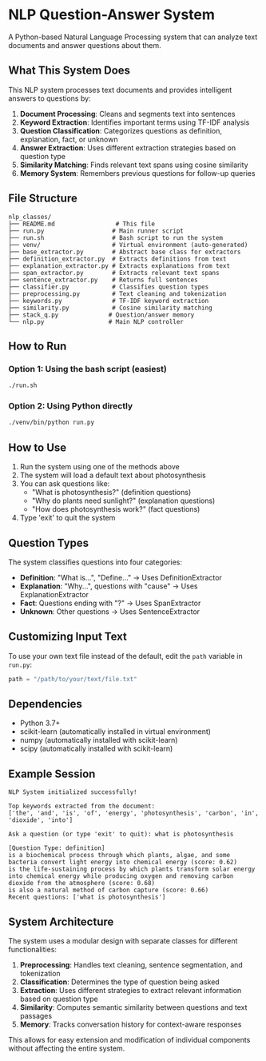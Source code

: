 # NLP Question-Answer System

A Python-based Natural Language Processing system that can analyze text documents and answer questions about them.

## What This System Does

This NLP system processes text documents and provides intelligent answers to questions by:

1. **Document Processing**: Cleans and segments text into sentences
2. **Keyword Extraction**: Identifies important terms using TF-IDF analysis  
3. **Question Classification**: Categorizes questions as definition, explanation, fact, or unknown
4. **Answer Extraction**: Uses different extraction strategies based on question type
5. **Similarity Matching**: Finds relevant text spans using cosine similarity
6. **Memory System**: Remembers previous questions for follow-up queries

## File Structure

```
nlp_classes/
├── README.md                 # This file
├── run.py                   # Main runner script
├── run.sh                   # Bash script to run the system
├── venv/                    # Virtual environment (auto-generated)
├── base_extractor.py        # Abstract base class for extractors
├── definition_extractor.py  # Extracts definitions from text
├── explanation_extractor.py # Extracts explanations from text  
├── span_extractor.py        # Extracts relevant text spans
├── sentence_extractor.py    # Returns full sentences
├── classifier.py            # Classifies question types
├── preprocessing.py         # Text cleaning and tokenization
├── keywords.py              # TF-IDF keyword extraction
├── similarity.py            # Cosine similarity matching
├── stack_q.py              # Question/answer memory
└── nlp.py                  # Main NLP controller
```

## How to Run

### Option 1: Using the bash script (easiest)
```bash
./run.sh
```

### Option 2: Using Python directly
```bash
./venv/bin/python run.py
```

## How to Use

1. Run the system using one of the methods above
2. The system will load a default text about photosynthesis
3. You can ask questions like:
   - "What is photosynthesis?" (definition questions)
   - "Why do plants need sunlight?" (explanation questions)  
   - "How does photosynthesis work?" (fact questions)
4. Type 'exit' to quit the system

## Question Types

The system classifies questions into four categories:

- **Definition**: "What is...", "Define..." → Uses DefinitionExtractor
- **Explanation**: "Why...", questions with "cause" → Uses ExplanationExtractor
- **Fact**: Questions ending with "?" → Uses SpanExtractor
- **Unknown**: Other questions → Uses SentenceExtractor

## Customizing Input Text

To use your own text file instead of the default, edit the `path` variable in `run.py`:

```python
path = "/path/to/your/text/file.txt"
```

## Dependencies

- Python 3.7+
- scikit-learn (automatically installed in virtual environment)
- numpy (automatically installed with scikit-learn)
- scipy (automatically installed with scikit-learn)

## Example Session

```
NLP System initialized successfully!

Top keywords extracted from the document:
['the', 'and', 'is', 'of', 'energy', 'photosynthesis', 'carbon', 'in', 'dioxide', 'into']

Ask a question (or type 'exit' to quit): what is photosynthesis

[Question Type: definition]
is a biochemical process through which plants, algae, and some bacteria convert light energy into chemical energy (score: 0.62)
is the life-sustaining process by which plants transform solar energy into chemical energy while producing oxygen and removing carbon dioxide from the atmosphere (score: 0.68)
is also a natural method of carbon capture (score: 0.66)
Recent questions: ['what is photosynthesis']
```

## System Architecture

The system uses a modular design with separate classes for different functionalities:

1. **Preprocessing**: Handles text cleaning, sentence segmentation, and tokenization
2. **Classification**: Determines the type of question being asked
3. **Extraction**: Uses different strategies to extract relevant information based on question type
4. **Similarity**: Computes semantic similarity between questions and text passages
5. **Memory**: Tracks conversation history for context-aware responses

This allows for easy extension and modification of individual components without affecting the entire system.
